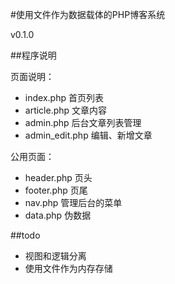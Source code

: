 #使用文件作为数据载体的PHP博客系统

v0.1.0

##程序说明

页面说明：
* index.php 首页列表 
* article.php 文章内容 
* admin.php 后台文章列表管理 
* admin_edit.php 编辑、新增文章

公用页面：
* header.php 页头
* footer.php 页尾
* nav.php 管理后台的菜单
* data.php 伪数据

##todo
* 视图和逻辑分离
* 使用文件作为内存存储

